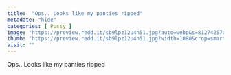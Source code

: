 ```yaml
---
title:  "Ops.. Looks like my panties ripped"
metadate: "hide"
categories: [ Pussy ]
image: "https://preview.redd.it/sb9lpz12u4n51.jpg?auto=webp&s=81274257a6ca497d432c512f5eba739f38f45571"
thumb: "https://preview.redd.it/sb9lpz12u4n51.jpg?width=1080&crop=smart&auto=webp&s=70a53b5607df1e622a6bf69b18cabe4a9f40864e"
visit: ""
---
```

Ops.. Looks like my panties ripped
